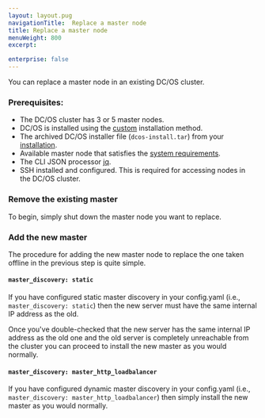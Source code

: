 ```yaml
---
layout: layout.pug
navigationTitle:  Replace a master node
title: Replace a master node
menuWeight: 800
excerpt:

enterprise: false
---
```


<!-- This source repo for this topic is https://github.com/mesosphere/dcos-docs-site -->


You can replace a master node in an existing DC/OS cluster.

### Prerequisites:

*   The DC/OS cluster has 3 or 5 master nodes.
*   DC/OS is installed using the [custom](/1.11/installing/oss/custom/) installation method.
*   The archived DC/OS installer file (`dcos-install.tar`) from your [installation](/1.11/installing/oss/custom/gui/#backup).
*   Available master node that satisfies the [system requirements](/1.11/installing/oss/custom/system-requirements/).
*   The CLI JSON processor [jq](https://github.com/stedolan/jq/wiki/Installation).
*   SSH installed and configured. This is required for accessing nodes in the DC/OS cluster.

### Remove the existing master

To begin, simply shut down the master node you want to replace.

### Add the new master

The procedure for adding the new master node to replace the one taken offline in the previous step is quite simple.

#### `master_discovery: static`

If you have configured static master discovery in your config.yaml (i.e.,
`master_discovery: static`) then the new server must have the same internal IP
address as the old.

Once you've double-checked that the new server has the same internal IP address
as the old one and the old server is completely unreachable from the cluster
you can proceed to install the new master as you would normally.

#### `master_discovery: master_http_loadbalancer`

If you have configured dynamic master discovery in your config.yaml (i.e.,
`master_discovery: master_http_loadbalancer`) then simply install the new
master as you would normally.
